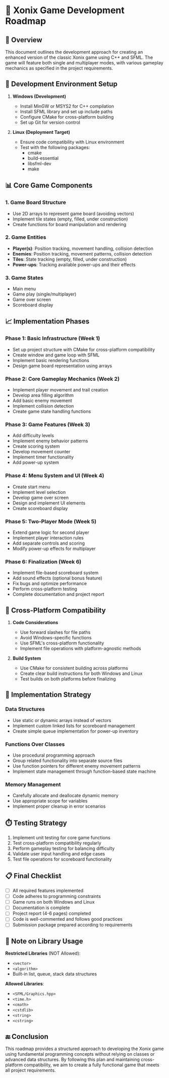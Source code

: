 # 📝 Xonix Game Development Roadmap

## 🌟 Overview
This document outlines the development approach for creating an enhanced version of the classic Xonix game using C++ and SFML. The game will feature both single and multiplayer modes, with various gameplay mechanics as specified in the project requirements.

## 🔧 Development Environment Setup
1. **Windows (Development)**
   - Install MinGW or MSYS2 for C++ compilation
   - Install SFML library and set up include paths
   - Configure CMake for cross-platform building
   - Set up Git for version control

2. **Linux (Deployment Target)**
   - Ensure code compatibility with Linux environment
   - Test with the following packages:
     - cmake
     - build-essential
     - libsfml-dev
     - make

## 📊 Core Game Components

### 1. Game Board Structure
- Use 2D arrays to represent game board (avoiding vectors)
- Implement tile states (empty, filled, under construction)
- Create functions for board manipulation and rendering

### 2. Game Entities
- **Player(s)**: Position tracking, movement handling, collision detection
- **Enemies**: Position tracking, movement patterns, collision detection
- **Tiles**: State tracking (empty, filled, under construction)
- **Power-ups**: Tracking available power-ups and their effects

### 3. Game States
- Main menu
- Game play (single/multiplayer)
- Game over screen
- Scoreboard display

## 📈 Implementation Phases

### Phase 1: Basic Infrastructure (Week 1)
- Set up project structure with CMake for cross-platform compatibility
- Create window and game loop with SFML
- Implement basic rendering functions
- Design game board representation using arrays

### Phase 2: Core Gameplay Mechanics (Week 2)
- Implement player movement and trail creation
- Develop area filling algorithm
- Add basic enemy movement
- Implement collision detection
- Create game state handling functions

### Phase 3: Game Features (Week 3)
- Add difficulty levels
- Implement enemy behavior patterns
- Create scoring system
- Develop movement counter
- Implement timer functionality
- Add power-up system

### Phase 4: Menu System and UI (Week 4)
- Create start menu
- Implement level selection
- Develop game over screen
- Design and implement UI elements
- Create scoreboard display

### Phase 5: Two-Player Mode (Week 5)
- Extend game logic for second player
- Implement player interaction rules
- Add separate controls and scoring
- Modify power-up effects for multiplayer

### Phase 6: Finalization (Week 6)
- Implement file-based scoreboard system
- Add sound effects (optional bonus feature)
- Fix bugs and optimize performance
- Perform cross-platform testing
- Complete documentation and project report

## 🔄 Cross-Platform Compatibility
1. **Code Considerations**
   - Use forward slashes for file paths
   - Avoid Windows-specific functions
   - Use SFML's cross-platform functionality
   - Implement file operations with platform-agnostic methods

2. **Build System**
   - Use CMake for consistent building across platforms
   - Create clear build instructions for both Windows and Linux
   - Test builds on both platforms before finalizing

## 🧰 Implementation Strategy

### Data Structures
- Use static or dynamic arrays instead of vectors
- Implement custom linked lists for scoreboard management
- Create simple queue implementation for power-up inventory

### Functions Over Classes
- Use procedural programming approach
- Group related functionality into separate source files
- Use function pointers for different enemy movement patterns
- Implement state management through function-based state machine

### Memory Management
- Carefully allocate and deallocate dynamic memory
- Use appropriate scope for variables
- Implement proper cleanup in error scenarios

## ⏱️ Testing Strategy
1. Implement unit testing for core game functions
2. Test cross-platform compatibility regularly
3. Perform gameplay testing for balancing difficulty
4. Validate user input handling and edge cases
5. Test file operations for scoreboard functionality

## 📋 Final Checklist
- [ ] All required features implemented
- [ ] Code adheres to programming constraints
- [ ] Game runs on both Windows and Linux
- [ ] Documentation is complete
- [ ] Project report (4-6 pages) completed
- [ ] Code is well-commented and follows good practices
- [ ] Submission package prepared according to requirements

## 📝 Note on Library Usage
**Restricted Libraries** (NOT Allowed):
- `<vector>`
- `<algorithm>`
- Built-in list, queue, stack data structures

**Allowed Libraries**:
- `<SFML/Graphics.hpp>`
- `<time.h>`
- `<cmath>`
- `<cstdlib>`
- `<string>`
- `<cstring>`

## 🔚 Conclusion
This roadmap provides a structured approach to developing the Xonix game using fundamental programming concepts without relying on classes or advanced data structures. By following this plan and maintaining cross-platform compatibility, we aim to create a fully functional game that meets all project requirements.
